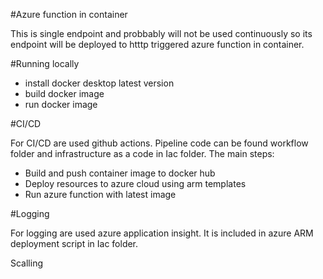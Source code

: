 
#Azure function in container

This is single endpoint and probbably will not be used continuously so its endpoint will be deployed to htttp triggered azure function in container. 

#Running locally

- install docker desktop latest version
- build docker image 
- run docker image

#CI/CD 

For CI/CD are used github actions. Pipeline code can be found workflow folder and infrastructure as a code in Iac folder. The main steps:
- Build and push container image to docker hub
- Deploy resources to azure cloud using arm templates
- Run azure function with latest image

 
#Logging

For logging are used azure application insight. It is included in azure ARM deployment script in Iac folder.

Scalling

